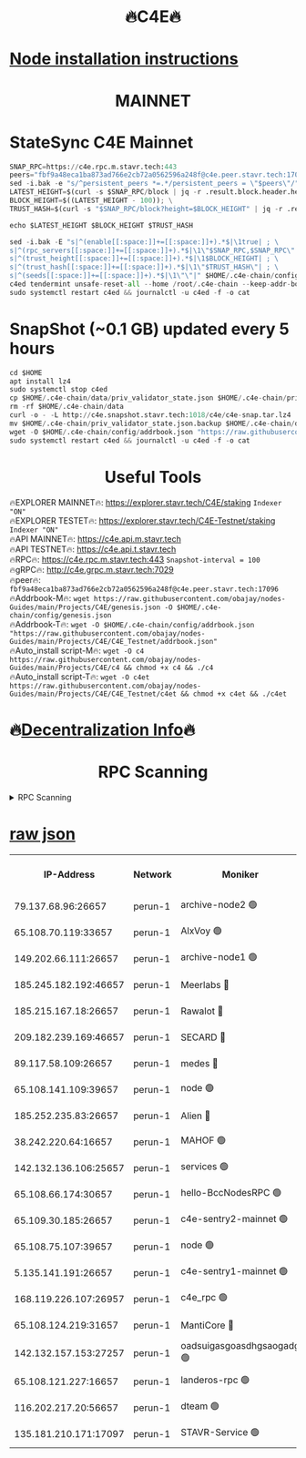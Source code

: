 <h1 align="center"> 🔥C4E🔥</h1>

[Node installation instructions](https://github.com/obajay/nodes-Guides/tree/main/Projects/C4E)
=

<h1 align="center"> MAINNET</h1>

# StateSync C4E Mainnet
```python
SNAP_RPC=https://c4e.rpc.m.stavr.tech:443
peers="fbf9a48eca1ba873ad766e2cb72a0562596a248f@c4e.peer.stavr.tech:17096"
sed -i.bak -e "s/^persistent_peers *=.*/persistent_peers = \"$peers\"/" $HOME/.c4e-chain/config/config.toml
LATEST_HEIGHT=$(curl -s $SNAP_RPC/block | jq -r .result.block.header.height); \
BLOCK_HEIGHT=$((LATEST_HEIGHT - 100)); \
TRUST_HASH=$(curl -s "$SNAP_RPC/block?height=$BLOCK_HEIGHT" | jq -r .result.block_id.hash)

echo $LATEST_HEIGHT $BLOCK_HEIGHT $TRUST_HASH

sed -i.bak -E "s|^(enable[[:space:]]+=[[:space:]]+).*$|\1true| ; \
s|^(rpc_servers[[:space:]]+=[[:space:]]+).*$|\1\"$SNAP_RPC,$SNAP_RPC\"| ; \
s|^(trust_height[[:space:]]+=[[:space:]]+).*$|\1$BLOCK_HEIGHT| ; \
s|^(trust_hash[[:space:]]+=[[:space:]]+).*$|\1\"$TRUST_HASH\"| ; \
s|^(seeds[[:space:]]+=[[:space:]]+).*$|\1\"\"|" $HOME/.c4e-chain/config/config.toml
c4ed tendermint unsafe-reset-all --home /root/.c4e-chain --keep-addr-book
sudo systemctl restart c4ed && journalctl -u c4ed -f -o cat
```
# SnapShot (~0.1 GB) updated every 5 hours
```python
cd $HOME
apt install lz4
sudo systemctl stop c4ed
cp $HOME/.c4e-chain/data/priv_validator_state.json $HOME/.c4e-chain/priv_validator_state.json.backup
rm -rf $HOME/.c4e-chain/data
curl -o - -L http://c4e.snapshot.stavr.tech:1018/c4e/c4e-snap.tar.lz4 | lz4 -c -d - | tar -x -C $HOME/.c4e-chain --strip-components 2
mv $HOME/.c4e-chain/priv_validator_state.json.backup $HOME/.c4e-chain/data/priv_validator_state.json
wget -O $HOME/.c4e-chain/config/addrbook.json "https://raw.githubusercontent.com/obajay/nodes-Guides/main/Projects/C4E/addrbook.json"
sudo systemctl restart c4ed && journalctl -u c4ed -f -o cat
```
 <h1 align="center"> Useful Tools</h1>

🔥EXPLORER MAINNET🔥:  https://explorer.stavr.tech/C4E/staking            `Indexer "ON"` \
🔥EXPLORER TESTET🔥:   https://explorer.stavr.tech/C4E-Testnet/staking     `Indexer "ON"` \
🔥API MAINNET🔥:       https://c4e.api.m.stavr.tech \
🔥API TESTNET🔥:       https://c4e.api.t.stavr.tech \
🔥RPC🔥:               https://c4e.rpc.m.stavr.tech:443                  `Snapshot-interval = 100` \
🔥gRPC🔥:              http://c4e.grpc.m.stavr.tech:7029 \
🔥peer🔥:              `fbf9a48eca1ba873ad766e2cb72a0562596a248f@c4e.peer.stavr.tech:17096` \
🔥Addrbook-M🔥:    ```wget https://raw.githubusercontent.com/obajay/nodes-Guides/main/Projects/C4E/genesis.json -O $HOME/.c4e-chain/config/genesis.json``` \
🔥Addrbook-T🔥:    ```wget -O $HOME/.c4e-chain/config/addrbook.json "https://raw.githubusercontent.com/obajay/nodes-Guides/main/Projects/C4E/C4E_Testnet/addrbook.json"``` \
🔥Auto_install script-M🔥: ```wget -O c4 https://raw.githubusercontent.com/obajay/nodes-Guides/main/Projects/C4E/c4 && chmod +x c4 && ./c4``` \
🔥Auto_install script-T🔥: ```wget -O c4et https://raw.githubusercontent.com/obajay/nodes-Guides/main/Projects/C4E/C4E_Testnet/c4et && chmod +x c4et && ./c4et```

🔥[Decentralization Info](https://github.com/obajay/StateSync-snapshots/tree/main/Projects/C4E/Decentralization)🔥
=

<h1 align="center"> RPC Scanning</h1>

<details>
<summary>RPC Scanning</summary>

<h2 align="center"> We scan nodes in real time every 4 hours. And we provide the final result of RPC endpoints.
We cannot influence the operation of these nodes in any way. </h2>


```python
If Voting Power is higher than 0 --> then the Node is a validator of the network and may be subject to attack and be a potential threat to the chain.
```
```python
We marked such validators with a red symbol
```

</details>

[raw json](https://rpc-check.c4e.stavr.tech/c4e/rpc-c4e-result.json)
=



<table><tr><th>IP-Address</th><th>Network</th><th>Moniker</th><th>Latest Block Height</th><th>Earliest Block Height</th><th>Catching Up</th><th>Tx Index</th><th>Voting Power</th><th>Scan Time</th></tr><tr><td>79.137.68.96:26657</td><td>perun-1</td><td>archive-node2 🟢</td><td>7668114</td><td>1</td><td>False</td><td>on</td><td>0</td><td>2024-03-20T15:19:50.489684533UTC</td></tr><tr><td>65.108.70.119:33657</td><td>perun-1</td><td>AlxVoy 🟢</td><td>7668115</td><td>1</td><td>False</td><td>on</td><td>0</td><td>2024-03-20T15:20:01.966781891UTC</td></tr><tr><td>149.202.66.111:26657</td><td>perun-1</td><td>archive-node1 🟢</td><td>7668118</td><td>1</td><td>False</td><td>on</td><td>0</td><td>2024-03-20T15:20:18.328224242UTC</td></tr><tr><td>185.245.182.192:46657</td><td>perun-1</td><td>Meerlabs 🔴</td><td>7668119</td><td>1051501</td><td>False</td><td>on</td><td>344615</td><td>2024-03-20T15:20:23.430021460UTC</td></tr><tr><td>185.215.167.18:26657</td><td>perun-1</td><td>Rawalot 🔴</td><td>7668121</td><td>1090501</td><td>False</td><td>on</td><td>450091</td><td>2024-03-20T15:20:34.214910988UTC</td></tr><tr><td>209.182.239.169:46657</td><td>perun-1</td><td>SECARD 🔴</td><td>7668117</td><td>2616101</td><td>False</td><td>off</td><td>749308</td><td>2024-03-20T15:20:13.676611242UTC</td></tr><tr><td>89.117.58.109:26657</td><td>perun-1</td><td>medes 🔴</td><td>7668120</td><td>2826001</td><td>False</td><td>off</td><td>891025</td><td>2024-03-20T15:20:29.833572454UTC</td></tr><tr><td>65.108.141.109:39657</td><td>perun-1</td><td>node 🟢</td><td>7668114</td><td>5303301</td><td>False</td><td>on</td><td>0</td><td>2024-03-20T15:19:52.843423125UTC</td></tr><tr><td>185.252.235.83:26657</td><td>perun-1</td><td>Alien 🔴</td><td>7668118</td><td>6502501</td><td>False</td><td>on</td><td>648215</td><td>2024-03-20T15:20:18.657119480UTC</td></tr><tr><td>38.242.220.64:16657</td><td>perun-1</td><td>MAHOF 🟢</td><td>7668117</td><td>6885501</td><td>False</td><td>on</td><td>0</td><td>2024-03-20T15:20:16.033615095UTC</td></tr><tr><td>142.132.136.106:25657</td><td>perun-1</td><td>services 🟢</td><td>7668116</td><td>7012001</td><td>False</td><td>on</td><td>0</td><td>2024-03-20T15:20:04.561868471UTC</td></tr><tr><td>65.108.66.174:30657</td><td>perun-1</td><td>hello-BccNodesRPC 🟢</td><td>7089725</td><td>7089601</td><td>False</td><td>on</td><td>0</td><td>2024-03-20T15:20:02.297231088UTC</td></tr><tr><td>65.109.30.185:26657</td><td>perun-1</td><td>c4e-sentry2-mainnet 🟢</td><td>7668119</td><td>7284001</td><td>False</td><td>on</td><td>0</td><td>2024-03-20T15:20:23.130235081UTC</td></tr><tr><td>65.108.75.107:39657</td><td>perun-1</td><td>node 🟢</td><td>7668116</td><td>7300001</td><td>False</td><td>on</td><td>0</td><td>2024-03-20T15:20:04.916839181UTC</td></tr><tr><td>5.135.141.191:26657</td><td>perun-1</td><td>c4e-sentry1-mainnet 🟢</td><td>7668113</td><td>7300501</td><td>False</td><td>on</td><td>0</td><td>2024-03-20T15:19:49.627574470UTC</td></tr><tr><td>168.119.226.107:26957</td><td>perun-1</td><td>c4e_rpc 🟢</td><td>7668115</td><td>7568115</td><td>False</td><td>on</td><td>0</td><td>2024-03-20T15:19:57.175446212UTC</td></tr><tr><td>65.108.124.219:31657</td><td>perun-1</td><td>MantiCore 🔴</td><td>7668115</td><td>7568115</td><td>False</td><td>off</td><td>729955</td><td>2024-03-20T15:20:01.633642800UTC</td></tr><tr><td>142.132.157.153:27257</td><td>perun-1</td><td>oadsuigasgoasdhgsaogadg 🟢</td><td>7668113</td><td>7574001</td><td>False</td><td>on</td><td>0</td><td>2024-03-20T15:19:49.382302197UTC</td></tr><tr><td>65.108.121.227:16657</td><td>perun-1</td><td>landeros-rpc 🟢</td><td>7668113</td><td>7660301</td><td>False</td><td>on</td><td>0</td><td>2024-03-20T15:19:49.948189651UTC</td></tr><tr><td>116.202.217.20:56657</td><td>perun-1</td><td>dteam 🟢</td><td>7668113</td><td>7660701</td><td>False</td><td>on</td><td>0</td><td>2024-03-20T15:19:50.196047884UTC</td></tr><tr><td>135.181.210.171:17097</td><td>perun-1</td><td>STAVR-Service 🟢</td><td>7668116</td><td>7666501</td><td>False</td><td>on</td><td>0</td><td>2024-03-20T15:20:05.240836793UTC</td></tr></table>
